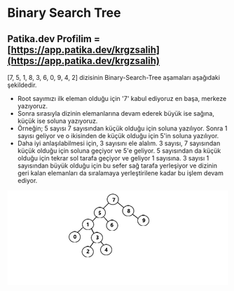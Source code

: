 # Binary Search Tree
## Patika.dev Profilim = [https://app.patika.dev/krgzsalih](https://app.patika.dev/krgzsalih)

[7, 5, 1, 8, 3, 6, 0, 9, 4, 2] dizisinin Binary-Search-Tree aşamaları aşağıdaki şekildedir.

- Root sayımızı ilk eleman olduğu için '7' kabul ediyoruz en başa, merkeze yazıyoruz.
- Sonra sırasıyla dizinin elemanlarına devam ederek büyük ise sağına, küçük ise soluna yazıyoruz.
- Örneğin; 5 sayısı 7 sayısından küçük olduğu için soluna yazılıyor. Sonra 1 sayısı geliyor ve o ikisinden de küçük olduğu için 5'in soluna yazılıyor.
- Daha iyi anlaşılabilmesi için, 3 sayısını ele alalım. 3 sayısı, 7 sayısından küçük olduğu için soluna geçiyor ve 5'e geliyor. 5 sayısından da küçük olduğu için tekrar sol tarafa geçiyor ve geliyor 1 sayısına. 3 sayısı 1 sayısından büyük olduğu için bu sefer sağ tarafa yerleşiyor ve dizinin geri kalan elemanları da sıralamaya yerleştirilene kadar bu işlem devam ediyor.

![image](binarySearchTree.png "binarySearchTree")
